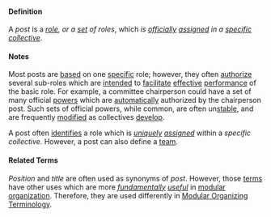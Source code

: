 #### Definition

A *post* is a *[role](https://github.com/gcassel/Modular-Organization-Terminology/blob/master/terms/role.md), or a [set](https://github.com/gcassel/Modular-Organizing-Terminology/blob/master/terms/set.md) of roles*, which *is [officially](https://github.com/gcassel/Modular-Organizing-Terminology/blob/master/terms/official.md) [assigned](https://github.com/gcassel/Modular-Organizing-Terminology/blob/master/terms/assign.md) in a [specific](https://github.com/gcassel/Modular-Organizing-Terminology/blob/master/terms/specific.md) [collective](https://github.com/gcassel/Modular-Organizing-Terminology/blob/master/terms/collective.md)*.

#### Notes

Most posts are [based](https://github.com/gcassel/Modular-Organizing-Terminology/blob/master/terms/base.md) on one [specific](https://github.com/gcassel/Modular-Organizing-Terminology/blob/master/terms/specific.md) role; however, they often [authorize](https://github.com/gcassel/Modular-Organizing-Terminology/blob/master/terms/authorize.md) several sub-roles which are [intended](https://github.com/gcassel/Modular-Organizing-Terminology/blob/master/terms/intend.md) to [facilitate](https://github.com/gcassel/Modular-Organizing-Terminology/blob/master/terms/facilitate.md) [effective](https://github.com/gcassel/Modular-Organizing-Terminology/blob/master/terms/effective.md) [performance](perform.md) of the basic role.  For example, a committee chairperson could have a set of many official [powers](https://github.com/gcassel/Modular-Organizing-Terminology/blob/master/terms/power.md) which are [automatically](https://github.com/gcassel/Modular-Organizing-Terminology/blob/master/terms/automate.md) authorized by the chairperson post.  Such sets of official powers, while common, are often un[stable](https://github.com/gcassel/Modular-Organizing-Terminology/blob/master/terms/stability.md), and are frequently [modified](https://github.com/gcassel/Modular-Organizing-Terminology/blob/master/terms/modify.md) as collectives [develop](https://github.com/gcassel/Modular-Organizing-Terminology/blob/master/terms/develop.md).

A post often [identifies](https://github.com/gcassel/Modular-Organization-Terminology/blob/master/terms/identify.md) a role which is *[uniquely](https://github.com/gcassel/Modular-Organization-Terminology/blob/master/terms/unique.md) [assigned](https://github.com/gcassel/Modular-Organization-Terminology/blob/master/terms/assignment.md)* within a *specific collective*. However, a post can also define a [team](https://github.com/gcassel/Modular-Organization-Terminology/blob/master/terms/team.md).

#### Related Terms

*Position* and *title* are often used as synonyms of *post*.  However, those [terms](https://github.com/gcassel/Modular-Organization-Terminology/blob/master/terms/term.md) have other uses which are more *[fundamentally](https://github.com/gcassel/Modular-Organization-Terminology/blob/master/terms/base.md) [useful](https://github.com/gcassel/Modular-Organization-Terminology/blob/master/terms/use.md)* in [modular](https://github.com/gcassel/Modular-Organization-Terminology/blob/master/terms/modular.md) [organization](https://github.com/gcassel/Modular-Organization-Terminology/blob/master/terms/organization.md).  Therefore, they are used differently in [Modular Organizing Terminology](https://github.com/gcassel/Modular-Organization-Terminology).
